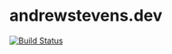 # andrewstevens.dev

[![Build Status](https://travis-ci.org/aks427/andrewstevens.dev.svg?branch=master)](https://travis-ci.org/aks427/andrewstevens.dev)

